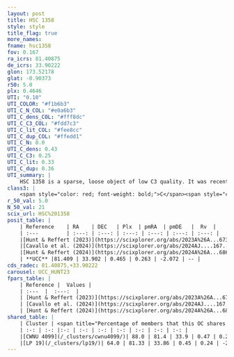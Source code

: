 ```yaml
---
layout: post
title: HSC 1358
style: style
title_flag: true
more_names: 
fname: hsc1358
fov: 0.167
ra_icrs: 81.40875
de_icrs: 33.90222
glon: 173.52178
glat: -0.90373
r50: 5.0
plx: 0.4646
UTI: "0.10"
UTI_COLOR: "#f1b6b3"
UTI_C_N_COL: "#e0a6b3"
UTI_C_dens_COL: "#fff8dc"
UTI_C_C3_COL: "#fdd7c3"
UTI_C_lit_COL: "#fee8cc"
UTI_C_dup_COL: "#ffedd1"
UTI_C_N: 0.0
UTI_C_dens: 0.43
UTI_C_C3: 0.25
UTI_C_lit: 0.33
UTI_C_dup: 0.36
UTI_summary: |
    HSC 1358 is a sparse, loose object of low C3 quality. It was recently reported in the literature.<br><br><span style="color: #99180f; font-weight: bold;">Warning: </span>This is possibly a duplicated object, which shares a significant percentage of members with at least one previously reported entry.<br><br><span style="color: #99180f; font-weight: bold;">Warning: </span>contains less than 25 stars with <i>P>0.5</i> estimated.
class3: |
    <span style="color: red; font-weight: bold;">C</span><span style="color: red; font-weight: bold;">C</span>
r_50_val: 5.0
N_50_val: 21
scix_url: HSC%201358
posit_table: |
    | Reference    | RA    | DEC   | Plx  | pmRA  | pmDE   |  Rv  |
    | :---         | :---: | :---: | :---: | :---: | :---: | :---: |
    |[Hunt & Reffert (2023)](https://scixplorer.org/abs/2023A%26A...673A.114H) | 81.402 | 33.896 | 0.468 | 0.252 | -2.086 | -- |
    |[Cavallo et al. (2024)](https://scixplorer.org/abs/2024AJ....167...12C) | 81.434 | 33.891 | 0.47 | -- | -- | -- |
    |[Hunt & Reffert (2024)](https://scixplorer.org/abs/2024A%26A...686A..42H) | 81.402 | 33.896 | 0.468 | 0.252 | -2.086 | -- |
    | **UCC** |81.409 | 33.902 | 0.465 | 0.263 | -2.072 | -- | 
cds_radec: 81.40875,+33.90222
carousel: UCC_HUNT23
fpars_table: |
    | Reference |  Values |
    | :---  |  :---:  |
    | [Hunt & Reffert (2023)](https://scixplorer.org/abs/2023A%26A...673A.114H) | `AV50=0.811, diffAV50=1.04, MOD50=11.428, logAge50=7.452` |
    | [Cavallo et al. (2024)](https://scixplorer.org/abs/2024AJ....167...12C) | `AV50=0.43, dMod50=11.83, logAge50=8.3, [Fe/H]50=-0.16` |
    | [Hunt & Reffert (2024)](https://scixplorer.org/abs/2024A%26A...686A..42H) | `MassJ=106.575` |
shared_table: |
    | Cluster | <span title="Percentage of members that this OC shares with the ones listed">%</span>   | RA   | DEC   | Plx   | pmRA  | pmDE  | Rv | UTI |
    | :-: | :-: |:-: | :-: | :-: | :-: | :-: | :-: | :-: |
    |[CWNU 4099](/_clusters/cwnu4099/)| 88.0 | 81.4 | 33.9 | 0.47 | 0.28 | -2.07 | -- |0.03 |
    |[LP 19](/_clusters/lp19/)| 64.0 | 81.33 | 33.86 | 0.45 | 0.24 | -2.05 | -- |0.17 |
---
```

